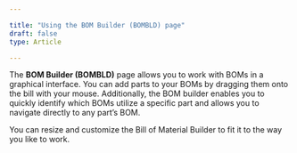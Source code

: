 ```yaml
---

title: "Using the BOM Builder (BOMBLD) page"
draft: false
type: Article

---
```


The **BOM Builder (BOMBLD)** page allows you to work with BOMs in a graphical interface. You can add parts to your BOMs by dragging them onto the bill with your mouse. Additionally,  the BOM builder enables you to quickly identify which BOMs utilize a specific part and allows you to navigate directly to any part’s BOM. 

You can resize and customize the Bill of Material Builder to fit it to the way you like to work. 



​